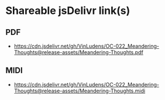 # Shareable jsDelivr link(s)
## PDF
- https://cdn.jsdelivr.net/gh/VinLudens/OC-022_Meandering-Thoughts@release-assets/Meandering-Thoughts.pdf
## MIDI
- https://cdn.jsdelivr.net/gh/VinLudens/OC-022_Meandering-Thoughts@release-assets/Meandering-Thoughts.midi
